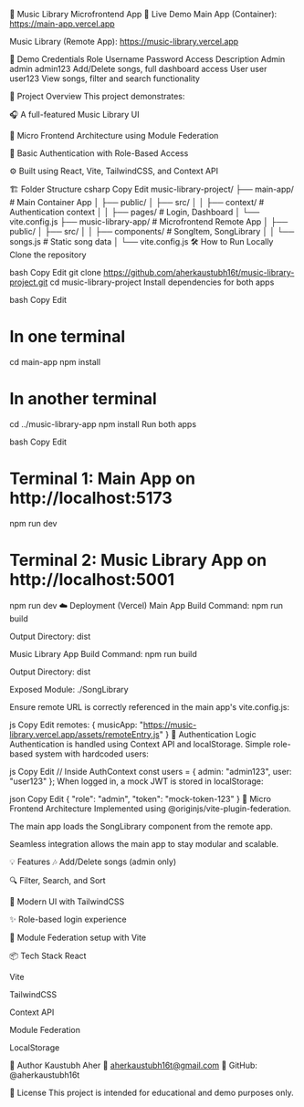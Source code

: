 🎵 Music Library Microfrontend App
🚀 Live Demo
Main App (Container): https://main-app.vercel.app

Music Library (Remote App): https://music-library.vercel.app

👤 Demo Credentials
Role	Username	Password	Access Description
Admin	admin	admin123	Add/Delete songs, full dashboard access
User	user	user123	View songs, filter and search functionality

🧩 Project Overview
This project demonstrates:

🎧 A full-featured Music Library UI

🧱 Micro Frontend Architecture using Module Federation

🔐 Basic Authentication with Role-Based Access

⚙️ Built using React, Vite, TailwindCSS, and Context API

🏗️ Folder Structure
csharp
Copy
Edit
music-library-project/
├── main-app/               # Main Container App
│   ├── public/
│   ├── src/
│   │   ├── context/        # Authentication context
│   │   ├── pages/          # Login, Dashboard
│   └── vite.config.js
├── music-library-app/      # Microfrontend Remote App
│   ├── public/
│   ├── src/
│   │   ├── components/     # SongItem, SongLibrary
│   │   └── songs.js        # Static song data
│   └── vite.config.js
🛠️ How to Run Locally
Clone the repository

bash
Copy
Edit
git clone https://github.com/aherkaustubh16t/music-library-project.git
cd music-library-project
Install dependencies for both apps

bash
Copy
Edit
# In one terminal
cd main-app
npm install

# In another terminal
cd ../music-library-app
npm install
Run both apps

bash
Copy
Edit
# Terminal 1: Main App on http://localhost:5173
npm run dev

# Terminal 2: Music Library App on http://localhost:5001
npm run dev
☁️ Deployment (Vercel)
Main App
Build Command: npm run build

Output Directory: dist

Music Library App
Build Command: npm run build

Output Directory: dist

Exposed Module: ./SongLibrary

Ensure remote URL is correctly referenced in the main app's vite.config.js:

js
Copy
Edit
remotes: {
  musicApp: "https://music-library.vercel.app/assets/remoteEntry.js"
}
🔐 Authentication Logic
Authentication is handled using Context API and localStorage.
Simple role-based system with hardcoded users:

js
Copy
Edit
// Inside AuthContext
const users = {
  admin: "admin123",
  user: "user123"
};
When logged in, a mock JWT is stored in localStorage:

json
Copy
Edit
{ "role": "admin", "token": "mock-token-123" }
🧱 Micro Frontend Architecture
Implemented using @originjs/vite-plugin-federation.

The main app loads the SongLibrary component from the remote app.

Seamless integration allows the main app to stay modular and scalable.

💡 Features
🎶 Add/Delete songs (admin only)

🔍 Filter, Search, and Sort

🎨 Modern UI with TailwindCSS

✨ Role-based login experience

🧱 Module Federation setup with Vite

📦 Tech Stack
React

Vite

TailwindCSS

Context API

Module Federation

LocalStorage

🙌 Author
Kaustubh Aher
📧 aherkaustubh16t@gmail.com
🔗 GitHub: @aherkaustubh16t

📝 License
This project is intended for educational and demo purposes only.